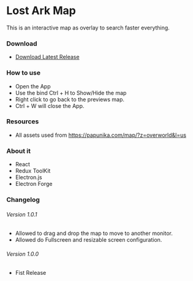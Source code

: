 # Lost Ark Map

This is an interactive map as overlay to search faster everything.

### Download
- [Download Latest Release](https://github.com/alejodaraio/lost-ark-map/releases)

### How to use

- Open the App
- Use the bind Ctrl + H to Show/Hide the map
- Right click to go back to the previews map.
- Ctrl + W will close the App.

### Resources

- All assets used from https://papunika.com/map/?z=overworld&l=us

### About it

- React
- Redux ToolKit
- Electron.js
- Electron Forge

### Changelog

###### Version 1.0.1
- Allowed to drag and drop the map to move to another monitor.
- Allowed do Fullscreen and resizable screen configuration.

###### Version 1.0.0
- Fist Release
